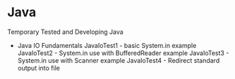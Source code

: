 # Java
Temporary Tested and Developing Java

- Java IO Fundamentals
  JavaIoTest1 - basic System.in example
  JavaIoTest2 - System.in use with BufferedReader example
  JavaIoTest3 - System.in use with Scanner example
  JavaIoTest4 - Redirect standard output into file

